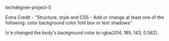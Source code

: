 techdegree-project-5

Extra Credit - "Structure, style and CSS  - Add or change at least one of the following:
color
background color
font
box or text shadows"

Iv'e changed the body's background color to  rgba(204, 185, 143, 0.582).



